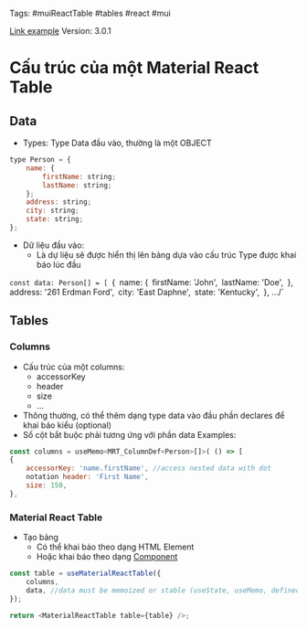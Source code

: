 Tags: #muiReactTable #tables #react #mui

[Link example](https://www.material-react-table.com/docs/examples/basic)
Version: 3.0.1
# Cấu trúc của một  Material React Table

## Data
- Types: Type Data đầu vào, thường là một OBJECT 
```js
type Person = {
	name: {
		firstName: string;
		lastName: string;
	};
	address: string;
	city: string;
	state: string;
};
```
- Dữ liệu đầu vào:
	- Là dự liệu sẽ được hiển thị lên bảng dựa vào cấu trúc Type được khai báo lúc đầu

`const data: Person[] = [
`{`
`name: {`
`firstName: 'John',`
`lastName: 'Doe',`
 `},`
`address: '261 Erdman Ford',`
`city: 'East Daphne',`
 `state: 'Kentucky',`
`}, .../`

## Tables
### Columns
- Cấu trúc của một columns:
	- accessorKey
	- header
	- size
	- ...
- Thông thường, có thể thêm dạng type data vào đầu phần declares để khai báo kiểu (optional)
- Số cột bắt buộc phải tương ứng với phần data
Examples:
```js
const columns = useMemo<MRT_ColumnDef<Person>[]>( () => [ 
{
	accessorKey: 'name.firstName', //access nested data with dot
	notation header: 'First Name', 
	size: 150, 
},
```

### Material React Table
- Tạo bảng
	- Có thể khai báo theo dạng HTML Element
	- Hoặc khai báo theo dạng [Component](https://github.com/HarryWarre/ArcGIS-Training-ITL-Client/blob/main/your-extensions/widgets/tab-table-view/src/components/tab-table.tsx)
```typescript
const table = useMaterialReactTable({
	columns,
	data, //data must be memoized or stable (useState, useMemo, defined outside of this component, etc.)
});

return <MaterialReactTable table={table} />;
```

